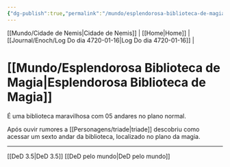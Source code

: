 ```yaml
---
{"dg-publish":true,"permalink":"/mundo/esplendorosa-biblioteca-de-magia/","dgHomeLink":true,"dgPassFrontmatter":false,"dgShowBacklinks":true,"dgShowLocalGraph":true}
---
```


[[Mundo/Cidade de Nemis|Cidade de Nemis]] | [[Home|Home]] | [[Journal/Enoch/Log Do dia 4720-01-16|Log Do dia 4720-01-16]] | 

# [[Mundo/Esplendorosa Biblioteca de Magia|Esplendorosa Biblioteca de Magia]]
É uma biblioteca maravilhosa com 05 andares no plano normal.

Após ouvir rumores a [[Personagens/triade|triade]] descobriu como acessar um sexto andar da biblioteca, localizado no plano da magia.


---
[[DeD 3.5|DeD 3.5]] [[DeD pelo mundo|DeD pelo mundo]] 